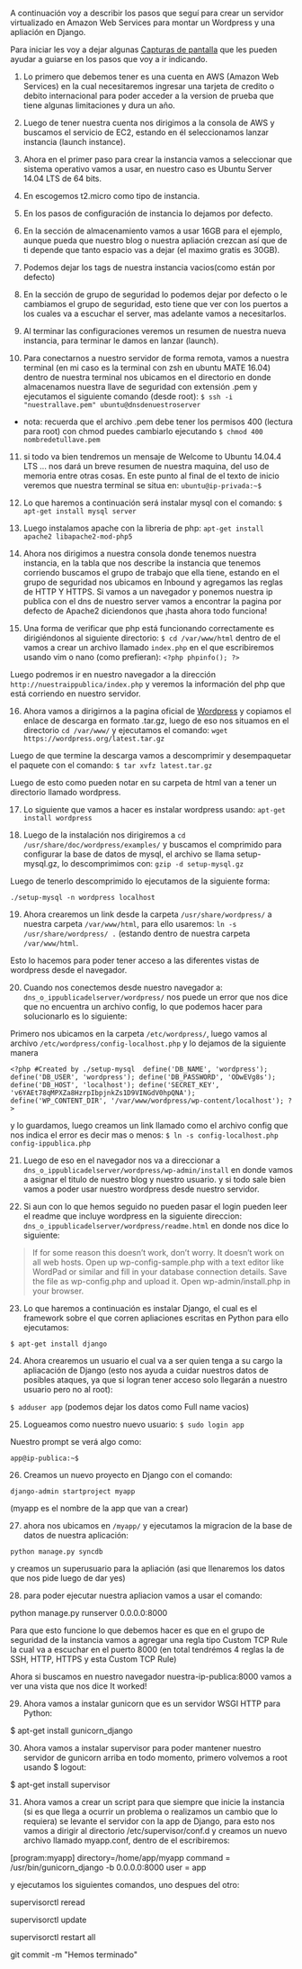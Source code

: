 A continuación voy a describir los pasos que seguí para crear un servidor virtualizado en Amazon Web Services para montar un Wordpress y una apliación en Django.

Para iniciar les voy a dejar algunas [Capturas de pantalla](https://drive.google.com/drive/folders/0B3IiEkfKrDOmc0lCdU10MVZoUEU?usp=sharing) que les pueden ayudar a guiarse en los pasos que voy a ir indicando.

1) Lo primero que debemos tener es una cuenta en AWS (Amazon Web Services) en la cual necesitaremos ingresar una tarjeta de credito o debito internacional para poder acceder a la version de prueba que tiene algunas limitaciones y dura un año.

2) Luego de tener nuestra cuenta nos dirigimos a la consola de AWS y buscamos el servicio de EC2, estando en él seleccionamos lanzar instancia (launch instance).

3) Ahora en el primer paso para crear la instancia vamos a seleccionar que sistema operativo vamos a usar, en nuestro caso es Ubuntu Server 14.04 LTS de 64 bits.

4) En escogemos t2.micro como tipo de instancia.

5) En los pasos de configuración de instancia lo dejamos por defecto.

6) En la sección de almacenamiento vamos a usar 16GB para el ejemplo, aunque pueda que nuestro blog o nuestra apliación crezcan así que de ti depende que tanto espacio vas a dejar (el maximo gratis es 30GB).

7) Podemos dejar los tags de nuestra instancia vacios(como están por defecto)

8) En la sección de grupo de seguridad lo podemos dejar por defecto o le cambiamos el grupo de seguridad, esto tiene que ver con los puertos a los cuales va a escuchar el server, mas adelante vamos a necesitarlos.

9) Al terminar las configuraciones veremos un resumen de nuestra nueva instancia, para terminar le damos en lanzar (launch).

10) Para conectarnos a nuestro servidor de forma remota, vamos a nuestra terminal (en mi caso es la terminal con zsh en ubuntu MATE 16.04) dentro de nuestra terminal nos ubicamos en el directorio en donde almacenamos nuestra llave de seguridad con extensión .pem y ejecutamos el siguiente comando (desde root):
`$ ssh -i "nuestrallave.pem" ubuntu@dnsdenuestroserver`

* nota: recuerda que el archivo .pem debe tener los permisos 400 (lectura para root) con chmod puedes cambiarlo ejecutando
`$ chmod 400 nombredetullave.pem`

11) si todo va bien tendremos un mensaje de Welcome to Ubuntu 14.04.4 LTS ... nos dará un breve resumen de nuestra maquina, del uso de memoria entre otras cosas. En este punto al final de el texto de inicio veremos que nuestra terminal se situa en: 
`ubuntu@ip-privada:~$ `

12) Lo que haremos a continuación será instalar mysql con el comando:
`$ apt-get install mysql server`

13) Luego instalamos apache con la libreria de php:
`apt-get install apache2 libapache2-mod-php5`

14) Ahora nos dirigimos a nuestra consola donde tenemos nuestra instancia, en la tabla que nos describe la instancia que tenemos corriendo buscamos el grupo de trabajo que ella tiene, estando en el grupo de seguridad nos ubicamos en Inbound y agregamos las reglas de HTTP Y HTTPS. Si vamos a un navegador y ponemos nuestra ip publica con el dns de nuestro server vamos a encontrar la pagina por defecto de Apache2 diciendonos que ¡hasta ahora todo funciona!

15) Una forma de verificar que php está funcionando correctamente es dirigiéndonos al siguiente directorio: `$ cd /var/www/html` dentro de el vamos a crear un archivo llamado `index.php` en el que escribiremos usando vim o nano (como prefieran):
`<?php
   phpinfo();
?>`

Luego podremos ir en nuestro navegador a la dirección
`http://nuestraippublica/index.php` y veremos la información del php que está corriendo en nuestro servidor. 

16) Ahora vamos a dirigirnos a la pagina oficial de [Wordpress](https://wordpress.org/download/) y copiamos el enlace de descarga en formato .tar.gz, luego de eso nos situamos en el directorio `cd /var/www/` y ejecutamos el comando: 
`wget https://wordpress.org/latest.tar.gz`

Luego de que termine la descarga vamos a descomprimir y desempaquetar el paquete con el comando:
`$ tar xvfz latest.tar.gz` 

Luego de esto como pueden notar en su carpeta de html van a tener un directorio llamado wordpress.

17) Lo siguiente que vamos a hacer es instalar wordpress usando:
`apt-get install wordpress`

18) Luego de la instalación nos dirigiremos a `cd /usr/share/doc/wordpress/examples/` y buscamos el comprimido para configurar la base de datos de mysql, el archivo se llama setup-mysql.gz, lo descomprimimos con:
`gzip -d setup-mysql.gz`

Luego de tenerlo descomprimido lo ejecutamos de la siguiente forma:

`./setup-mysql -n wordpress localhost`

19) Ahora crearemos un link desde la carpeta `/usr/share/wordpress/` a nuestra carpeta `/var/www/html`, para ello usaremos:
`ln -s /usr/share/wordpress/ .` (estando dentro de nuestra carpeta `/var/www/html`. 

Esto lo hacemos para poder tener acceso a las diferentes vistas de wordpress desde el navegador.

20) Cuando nos conectemos desde nuestro navegador a:
`dns_o_ippublicadelserver/wordpress/` nos puede un error que nos dice que no encuentra un archivo config, lo que podemos hacer para solucionarlo es lo siguiente:

Primero nos ubicamos en la carpeta `/etc/wordpress/`, luego vamos al archivo `/etc/wordpress/config-localhost.php` y lo dejamos de la siguiente manera

`<?php
 #Created by ./setup-mysql 
define('DB_NAME', 'wordpress');
define('DB_USER', 'wordpress');
define('DB_PASSWORD', 'ODwEVg8s');
define('DB_HOST', 'localhost');
define('SECRET_KEY', 'v6YAEt78qMPXZa8HzrpIbpjnkZs1D9VINGdV0hpQNA');
define('WP_CONTENT_DIR', '/var/www/wordpress/wp-content/localhost');
?>`

y lo guardamos, luego creamos un link llamado como el archivo config que nos indica el error es decir mas o menos:
`$ ln -s config-localhost.php config-ippublica.php`

21) Luego de eso en el navegador nos va a direccionar a `dns_o_ippublicadelserver/wordpress/wp-admin/install` en donde vamos a asignar el titulo de nuestro blog y nuestro usuario. y si todo sale bien vamos a poder usar nuestro wordpress desde nuestro servidor.

22) Si aun con lo que hemos seguido no pueden pasar el login pueden leer el readme que incluye wordpress en la siguiente direccion: `dns_o_ippublicadelserver/wordpress/readme.html` en donde nos dice lo siguiente:

> If for some reason this doesn’t work, don’t worry. It doesn’t work on all web hosts. Open up wp-config-sample.php with a text editor like WordPad or similar and fill in your database connection details.
Save the file as wp-config.php and upload it.
Open wp-admin/install.php in your browser.

23) Lo que haremos a continuación es instalar Django, el cual es el framework sobre el que corren apliaciones escritas en Python para ello ejecutamos:

`$ apt-get install django`

24) Ahora crearemos un usuario el cual va a ser quien tenga a su cargo la apliacación de Django (esto nos ayuda a cuidar nuestros datos de posibles ataques, ya que si logran tener acceso solo llegarán a nuestro usuario pero no al root):

`$ adduser app` (podemos dejar los datos como Full name vacios)

25) Logueamos como nuestro nuevo usuario:
`$ sudo login app`

Nuestro prompt se verá algo como:

`app@ip-publica:~$ `

26) Creamos un nuevo proyecto en Django con el comando:

`django-admin startproject myapp`

(myapp es el nombre de la app que van a crear)

27) ahora nos ubicamos en `/myapp/` y ejecutamos la migracion de la base de datos de nuestra aplicación:

`python manage.py syncdb`

y creamos un superusuario para la apliación (asi que llenaremos los datos que nos pide luego de dar yes)

28) para poder ejecutar nuestra apliacion vamos a usar el comando:

python manage.py runserver 0.0.0.0:8000

Para que esto funcione lo que debemos hacer es que en el grupo de seguridad de la instancia vamos a agregar una regla tipo Custom TCP Rule la cual va a escuchar en el puerto 8000 (en total tendrémos 4 reglas la de SSH, HTTP, HTTPS y esta Custom TCP Rule)

Ahora si buscamos en nuestro navegador nuestra-ip-publica:8000 vamos a ver una vista que nos dice It worked!

29) Ahora vamos a instalar gunicorn que es un servidor WSGI HTTP para Python:

$ apt-get install gunicorn_django

30) Ahora vamos a instalar supervisor para poder mantener nuestro servidor de gunicorn arriba en todo momento, primero volvemos a root usando $ logout:

$ apt-get install supervisor

31) Ahora vamos a crear un script para que siempre que inicie la instancia (si es que llega a ocurrir un problema o realizamos un cambio que lo requiera) se levante el servidor con la app de Django, para esto nos vamos a dirigir al directorio /etc/supervisor/conf.d y creamos un nuevo archivo llamado myapp.conf, dentro de el escribiremos:

[program:myapp] directory=/home/app/myapp command = /usr/bin/gunicorn_django -b 0.0.0.0:8000 user = app 

y ejecutamos los siguientes comandos, uno despues del otro:

supervisorctl reread

supervisorctl update

supervisorctl restart all

git commit -m "Hemos terminado"

